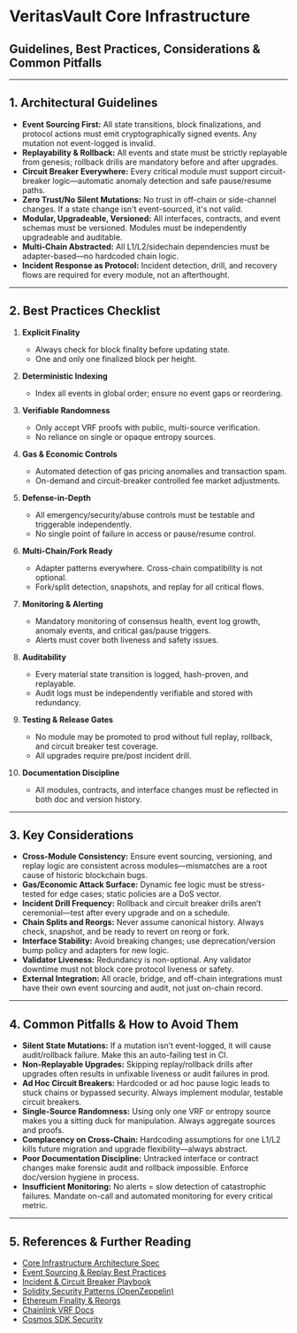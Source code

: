 # VeritasVault Core Infrastructure

## Guidelines, Best Practices, Considerations & Common Pitfalls

---

## 1. Architectural Guidelines

* **Event Sourcing First:** All state transitions, block finalizations, and protocol actions must emit cryptographically signed events. Any mutation not event-logged is invalid.
* **Replayability & Rollback:** All events and state must be strictly replayable from genesis; rollback drills are mandatory before and after upgrades.
* **Circuit Breaker Everywhere:** Every critical module must support circuit-breaker logic—automatic anomaly detection and safe pause/resume paths.
* **Zero Trust/No Silent Mutations:** No trust in off-chain or side-channel changes. If a state change isn't event-sourced, it's not valid.
* **Modular, Upgradeable, Versioned:** All interfaces, contracts, and event schemas must be versioned. Modules must be independently upgradeable and auditable.
* **Multi-Chain Abstracted:** All L1/L2/sidechain dependencies must be adapter-based—no hardcoded chain logic.
* **Incident Response as Protocol:** Incident detection, drill, and recovery flows are required for every module, not an afterthought.

---

## 2. Best Practices Checklist

1. **Explicit Finality**

   * Always check for block finality before updating state.
   * One and only one finalized block per height.
2. **Deterministic Indexing**

   * Index all events in global order; ensure no event gaps or reordering.
3. **Verifiable Randomness**

   * Only accept VRF proofs with public, multi-source verification.
   * No reliance on single or opaque entropy sources.
4. **Gas & Economic Controls**

   * Automated detection of gas pricing anomalies and transaction spam.
   * On-demand and circuit-breaker controlled fee market adjustments.
5. **Defense-in-Depth**

   * All emergency/security/abuse controls must be testable and triggerable independently.
   * No single point of failure in access or pause/resume control.
6. **Multi-Chain/Fork Ready**

   * Adapter patterns everywhere. Cross-chain compatibility is not optional.
   * Fork/split detection, snapshots, and replay for all critical flows.
7. **Monitoring & Alerting**

   * Mandatory monitoring of consensus health, event log growth, anomaly events, and critical gas/pause triggers.
   * Alerts must cover both liveness and safety issues.
8. **Auditability**

   * Every material state transition is logged, hash-proven, and replayable.
   * Audit logs must be independently verifiable and stored with redundancy.
9. **Testing & Release Gates**

   * No module may be promoted to prod without full replay, rollback, and circuit breaker test coverage.
   * All upgrades require pre/post incident drill.
10. **Documentation Discipline**

    * All modules, contracts, and interface changes must be reflected in both doc and version history.

---

## 3. Key Considerations

* **Cross-Module Consistency:** Ensure event sourcing, versioning, and replay logic are consistent across modules—mismatches are a root cause of historic blockchain bugs.
* **Gas/Economic Attack Surface:** Dynamic fee logic must be stress-tested for edge cases; static policies are a DoS vector.
* **Incident Drill Frequency:** Rollback and circuit breaker drills aren’t ceremonial—test after every upgrade and on a schedule.
* **Chain Splits and Reorgs:** Never assume canonical history. Always check, snapshot, and be ready to revert on reorg or fork.
* **Interface Stability:** Avoid breaking changes; use deprecation/version bump policy and adapters for new logic.
* **Validator Liveness:** Redundancy is non-optional. Any validator downtime must not block core protocol liveness or safety.
* **External Integration:** All oracle, bridge, and off-chain integrations must have their own event sourcing and audit, not just on-chain record.

---

## 4. Common Pitfalls & How to Avoid Them

* **Silent State Mutations:** If a mutation isn’t event-logged, it will cause audit/rollback failure. Make this an auto-failing test in CI.
* **Non-Replayable Upgrades:** Skipping replay/rollback drills after upgrades often results in unfixable liveness or audit failures in prod.
* **Ad Hoc Circuit Breakers:** Hardcoded or ad hoc pause logic leads to stuck chains or bypassed security. Always implement modular, testable circuit breakers.
* **Single-Source Randomness:** Using only one VRF or entropy source makes you a sitting duck for manipulation. Always aggregate sources and proofs.
* **Complacency on Cross-Chain:** Hardcoding assumptions for one L1/L2 kills future migration and upgrade flexibility—always abstract.
* **Poor Documentation Discipline:** Untracked interface or contract changes make forensic audit and rollback impossible. Enforce doc/version hygiene in process.
* **Insufficient Monitoring:** No alerts = slow detection of catastrophic failures. Mandate on-call and automated monitoring for every critical metric.

---

## 5. References & Further Reading

* [Core Infrastructure Architecture Spec](./VeritasVault-Core-Infrastructure-Final-Full.md)
* [Event Sourcing & Replay Best Practices](./EVENT_LOG_AUDIT_GUIDE.md)
* [Incident & Circuit Breaker Playbook](./INCIDENT_CIRCUIT_OPS.md)
* [Solidity Security Patterns (OpenZeppelin)](https://docs.openzeppelin.com/contracts/)
* [Ethereum Finality & Reorgs](https://ethereum.org/en/developers/docs/consensus-mechanisms/pbft/)
* [Chainlink VRF Docs](https://docs.chain.link/vrf/)
* [Cosmos SDK Security](https://docs.cosmos.network/main/security.html)
